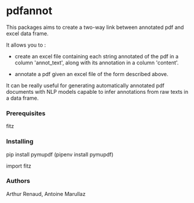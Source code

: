 
# pdfannot

This packages aims to create a two-way link between annotated pdf and excel data frame.

It allows you to :

   - create an excel file containing each string annotated of the pdf in a column 'annot_text', along with its 
   annotation in a column 'content'.
    
   - annotate a pdf given an excel file of the form described above.
   
It can be really useful for generating automatically annotated pdf documents with NLP models capable to
infer annotations from raw texts in a data frame.


### Prerequisites

fitz

### Installing

pip install pymupdf
(pipenv install pymupdf)

import fitz

### Authors

Arthur Renaud, Antoine Marullaz


